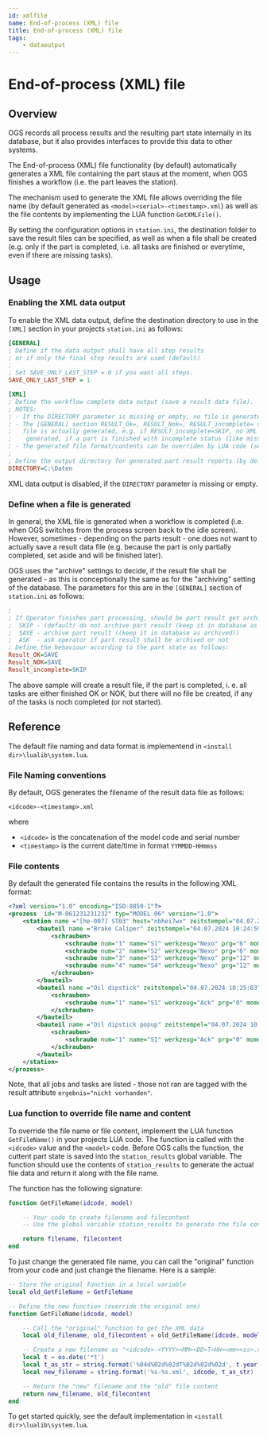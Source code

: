 ```yaml
---
id: xmlfile
name: End-of-process (XML) file
title: End-of-process (XML) file
tags:
    - dataoutput
---
```


# End-of-process (XML) file

## Overview

OGS records all process results and the resulting part state internally in its database, but it also provides interfaces to provide this data to other systems.

The End-of-process (XML) file functionality (by default) automatically generates a XML file containing the  part staus at the moment, when OGS finishes a workflow (i.e. the part leaves the station). 

The mechanism used to generate the XML file allows overriding the file name (by default generated as `<model><serial>-<timestamp>.xml`) as well as the file contents by implementing the LUA function `GetXMLFile()`.

By setting the configuration options in `station.ini`, the destination folder to save the result files can be specified, as well as when a file shall be created (e.g. only if the part is completed, i.e. all tasks are finished or everytime, even if there are missing tasks).  


## Usage

### Enabling the XML data output

To enable the XML data output, define the destination directory to use in the `[XML]` section in your projects `station.ini` as follows:

``` ini
[GENERAL]
; Define if the data output shall have all step results
; or if only the final step results are used (default)
; 
; Set SAVE_ONLY_LAST_STEP = 0 if you want all steps.
SAVE_ONLY_LAST_STEP = 1

[XML]
; Define the workflow complete data output (save a result data file).
; NOTES:
; - If the DIRECTORY parameter is missing or empty, no file is generated.
; - The [GENERAL] section RESULT_Ok=, RESULT_Nok=, RESULT_incomplete= define when a XML
;   file is actually generated, e.g. if RESULT_incomplete=SKIP, no XML file will be
;    generated, if a part is finished with incomplete status (like missing bolts).
; - The generated file format/contents can be overriden by LUA code (see GetXMLFile())
;
; Define the output directory for generated part result reports (by default in XML format)
DIRECTORY=C:\Daten
```

XML data output is disabled, if the `DIRECTORY` parameter is missing or empty.

### Define when a file is generated

In general, the XML file is generated when a workflow is completed (i.e. when OGS switches from the process screen back to the idle screen). However, sometimes - depending on the parts result - one does not want to actually save a result data file (e.g. because the part is only partially completed, set aside and will be finished later).

OGS uses the "archive" settings to decide, if the result file shall be generated - as this is conceptionally the same as for the "archiving" setting of the database. The parameters for this are in the `[GENERAL]` section of `station.ini` as follows:

``` ini
;
; If Operator finishes part processing, should be part result get archived in the Database?
;  SKIP - (default) do not archive part result (keep it in database as not completed)
;  SAVE - archive part result ((keep it in database as archived))
;  ASK  - ask operator if part result shall be archived or not
; Define the behaviour according to the part state as follows:
Result_OK=SAVE
Result_NOK=SAVE
Result_incomplete=SKIP
```

The above sample will create a result file, if the part is completed, i. e. all tasks are either
finished OK or NOK, but there will no file be created, if any of the tasks is noch completed (or not started).

## Reference

The default file naming and data format is implementend in `<install dir>\lualib\system.lua`. 

### File Naming conventions

By default, OGS generates the filename of the result data file as follows:

    <idcode>-<timestamp>.xml

where

- `<idcode>` is the concatenation of the model code and serial number
- `<timestamp>` is the current date/time in format `YYMMDD-HHmmss`


### File contents

By default the generated file contains the results in the following XML format:

``` xml
<?xml version="1.0" encoding="ISO-8859-1"?>
<prozess  id="M-061231231232" typ="MODEL 06" version="1.0">
	<station name ="[he-007] ST03" host="nbhei7wx" zeitstempel="04.07.2024 10:24:59" kundeninfo="" werker="red" meister="" ergebnis="NOK">
		<bauteil name ="Brake Caliper" zeitstempel="04.07.2024 10:24:59" ergebnis="nicht vorhanden">
			<schrauben>
				<schraube num="1" name="S1" werkzeug="Nexo" prg="6" moment="30.09" mommin="28.00" mommax="32.00" winkel="782" winmin="500.0" winmax="1200.0" ergebnis="OK" comment=""/>
				<schraube num="2" name="S2" werkzeug="Nexo" prg="6" moment="30.13" mommin="28.00" mommax="32.00" winkel="815" winmin="500.0" winmax="1200.0" ergebnis="OK" comment=""/>
				<schraube num="3" name="S3" werkzeug="Nexo" prg="12" moment="10.03" mommin="8.00" mommax="12.00" winkel="43" winmin="30" winmax="60" ergebnis="OK" comment=""/>
				<schraube num="4" name="S4" werkzeug="Nexo" prg="12" moment="" mommin="" mommax="" winkel="" winmin="" winmax="" ergebnis="nicht vorhanden" comment=""/>
			</schrauben>
		</bauteil>
		<bauteil name ="Oil dipstick" zeitstempel="04.07.2024 10:25:03" ergebnis="NOK">
			<schrauben>
				<schraube num="1" name="S1" werkzeug="Ack" prg="0" moment="INF" mommin="0.00" mommax="0.00" winkel="INF" winmin="0.0" winmax="0.0" ergebnis="NOK" comment=""/>
			</schrauben>
		</bauteil>
		<bauteil name ="Oil dipstick popup" zeitstempel="04.07.2024 10:25:04" ergebnis="OK">
			<schrauben>
				<schraube num="1" name="S1" werkzeug="Ack" prg="0" moment="INF" mommin="0.00" mommax="0.00" winkel="INF" winmin="0.0" winmax="0.0" ergebnis="OK" comment=""/>
			</schrauben>
		</bauteil>
	</station>
</prozess>
```

Note, that all jobs and tasks are listed - those not ran are tagged with the result attribute `ergebnis="nicht vorhanden"`.

### Lua function to override file name and content

To override the file name or file content, implement the LUA function `GetFileName()` in your projects LUA code. The function is called with the `<idcode>` value and the `<model>` code. Before OGS calls the function, the cuttent part state is saved into the `station_results` global variable. The function should use the contents of `station_results` to generate the actual file data and return it along with the file name.

The function has the following signature:

``` lua
function GetFileName(idcode, model)

    -- Your code to create filename and filecontent
    -- Use the global variable station_results to generate the file content.

    return filename, filecontent
end
```

To just change the generated file name, you can call the "original" function from your code and just change the filename. Here is a sample:

``` lua
-- Store the original function in a local variable
local old_GetFileName = GetFileName

-- Define the new function (override the original one)
function GetFileName(idcode, model)

	-- Call the "original" function to get the XML data
	local old_filename, old_filecontent = old_GetFileName(idcode, model)

	-- Create a new filename as "<idcode>-<YYYY><MM><DD>T<HH><mm><ss>.xml"
	local t = os.date('*t')
	local t_as_str = string.format('%04d%02d%02dT%02d%02d%02d', t.year,t.month, t.day, t.hour,t.min,t.sec)
	local new_filename = string.format('%s-%s.xml', idcode, t_as_str)

	-- Return the "new" filename and the "old" file content
    return new_filename, old_filecontent
end
```

To get started quickly, see the default implementation in `<install dir>\lualib\system.lua`. 
